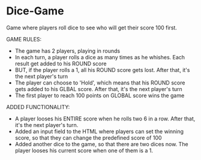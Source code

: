 # Dice-Game
Game where players roll dice to see who will get their score 100 first.

GAME RULES:

- The game has 2 players, playing in rounds
- In each turn, a player rolls a dice as many times as he whishes. Each result get added to his ROUND score
- BUT, if the player rolls a 1, all his ROUND score gets lost. After that, it's the next player's turn
- The player can choose to 'Hold', which means that his ROUND score gets added to his GLBAL score. After that, it's the next player's turn
- The first player to reach 100 points on GLOBAL score wins the game

ADDED FUNCTIONALITY:
- A player looses his ENTIRE score when he rolls two 6 in a row. After that, it's the next player's turn. 
- Added an input field to the HTML where players can set the winning score, so that they can change the predefined score of 100
- Added another dice to the game, so that there are two dices now. The player looses his current score when one of them is a 1.
